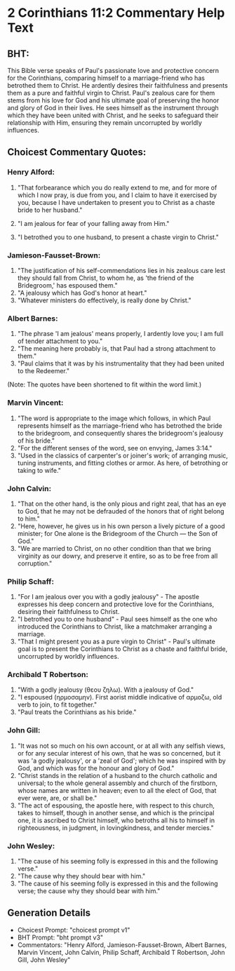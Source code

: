 # 2 Corinthians 11:2 Commentary Help Text

## BHT:
This Bible verse speaks of Paul's passionate love and protective concern for the Corinthians, comparing himself to a marriage-friend who has betrothed them to Christ. He ardently desires their faithfulness and presents them as a pure and faithful virgin to Christ. Paul's zealous care for them stems from his love for God and his ultimate goal of preserving the honor and glory of God in their lives. He sees himself as the instrument through which they have been united with Christ, and he seeks to safeguard their relationship with Him,  ensuring they remain uncorrupted by worldly influences.

## Choicest Commentary Quotes:
### Henry Alford:
1. "That forbearance which you do really extend to me, and for more of which I now pray, is due from you, and I claim to have it exercised by you, because I have undertaken to present you to Christ as a chaste bride to her husband." 

2. "I am jealous for fear of your falling away from Him." 

3. "I betrothed you to one husband, to present a chaste virgin to Christ."

### Jamieson-Fausset-Brown:
1. "The justification of his self-commendations lies in his zealous care lest they should fall from Christ, to whom he, as 'the friend of the Bridegroom,' has espoused them."
2. "A jealousy which has God's honor at heart."
3. "Whatever ministers do effectively, is really done by Christ."

### Albert Barnes:
1. "The phrase 'I am jealous' means properly, I ardently love you; I am full of tender attachment to you."
2. "The meaning here probably is, that Paul had a strong attachment to them."
3. "Paul claims that it was by his instrumentality that they had been united to the Redeemer."

(Note: The quotes have been shortened to fit within the word limit.)

### Marvin Vincent:
1. "The word is appropriate to the image which follows, in which Paul represents himself as the marriage-friend who has betrothed the bride to the bridegroom, and consequently shares the bridegroom's jealousy of his bride."
2. "For the different senses of the word, see on envying, James 3:14."
3. "Used in the classics of carpenter's or joiner's work; of arranging music, tuning instruments, and fitting clothes or armor. As here, of betrothing or taking to wife."

### John Calvin:
1. "That on the other hand, is the only pious and right zeal, that has an eye to God, that he may not be defrauded of the honors that of right belong to him."
2. "Here, however, he gives us in his own person a lively picture of a good minister; for One alone is the Bridegroom of the Church — the Son of God."
3. "We are married to Christ, on no other condition than that we bring virginity as our dowry, and preserve it entire, so as to be free from all corruption."

### Philip Schaff:
1. "For I am jealous over you with a godly jealousy" - The apostle expresses his deep concern and protective love for the Corinthians, desiring their faithfulness to Christ.
2. "I betrothed you to one husband" - Paul sees himself as the one who introduced the Corinthians to Christ, like a matchmaker arranging a marriage.
3. "That I might present you as a pure virgin to Christ" - Paul's ultimate goal is to present the Corinthians to Christ as a chaste and faithful bride, uncorrupted by worldly influences.

### Archibald T Robertson:
1. "With a godly jealousy (θεου ζηλω). With a jealousy of God." 
2. "I espoused (ηρμοσαμην). First aorist middle indicative of αρμοζω, old verb to join, to fit together."
3. "Paul treats the Corinthians as his bride."

### John Gill:
1. "It was not so much on his own account, or at all with any selfish views, or for any secular interest of his own, that he was so concerned, but it was 'a godly jealousy', or a 'zeal of God'; which he was inspired with by God, and which was for the honour and glory of God."
2. "Christ stands in the relation of a husband to the church catholic and universal; to the whole general assembly and church of the firstborn, whose names are written in heaven; even to all the elect of God, that ever were, are, or shall be."
3. "The act of espousing, the apostle here, with respect to this church, takes to himself, though in another sense, and which is the principal one, it is ascribed to Christ himself, who betroths all his to himself in righteousness, in judgment, in lovingkindness, and tender mercies."

### John Wesley:
1. "The cause of his seeming folly is expressed in this and the following verse." 
2. "The cause why they should bear with him." 
3. "The cause of his seeming folly is expressed in this and the following verse; the cause why they should bear with him."


## Generation Details
- Choicest Prompt: "choicest prompt v1"
- BHT Prompt: "bht prompt v3"
- Commentators: "Henry Alford, Jamieson-Fausset-Brown, Albert Barnes, Marvin Vincent, John Calvin, Philip Schaff, Archibald T Robertson, John Gill, John Wesley"
